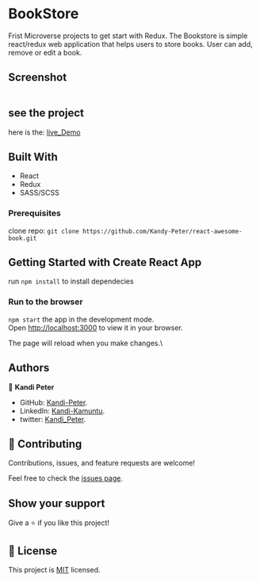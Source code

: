 # BookStore

Frist Microverse projects to get start with Redux.
The Bookstore is simple react/redux web application that helps users to store books. 
User can add, remove or edit a book.

## Screenshot
![]()

## see the project
   here is the:  [live_Demo]()

## Built With

- React
- Redux
- SASS/SCSS

### Prerequisites

clone repo: `git clone https://github.com/Kandy-Peter/react-awesome-book.git`

## Getting Started with Create React App

run `npm install` to install dependecies
### Run to the browser
 `npm start`
the app in the development mode.\
Open [http://localhost:3000](http://localhost:3000) to view it in your browser.

The page will reload when you make changes.\

## Authors

👤 **Kandi Peter**

- GitHub: [Kandi-Peter](https://github.com/Kandy-Peter).
- LinkedIn: [Kandi-Kamuntu](https://www.linkedin.com/in/kandi-peter-a49590212/).
- twitter: [Kandi_Peter](https://twitter.com/peter_kandy).

## 🤝 Contributing

Contributions, issues, and feature requests are welcome!

Feel free to check the [issues page](../../issues/).

## Show your support

Give a ⭐️ if you like this project!

## 📝 License

This project is [MIT](./MIT.md) licensed.



